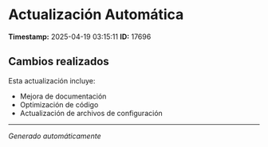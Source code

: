 # Actualización Automática

**Timestamp:** 2025-04-19 03:15:11
**ID:** 17696

## Cambios realizados

Esta actualización incluye:
- Mejora de documentación
- Optimización de código
- Actualización de archivos de configuración

---
*Generado automáticamente*

